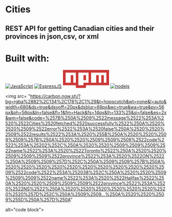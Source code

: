 # Cities

## REST API for getting Canadian cities and their provinces in json,csv, or xml


# Built with:

[![JavaScript](http://3con14.biz/code/_data/js/intro/js-logo.png)](https://developer.mozilla.org/en-US/docs/Web/JavaScript)
[![ExpressJS](https://github.com/MarioTerron/logo-images/blob/master/logos/expressjs.png)](http://expressjs.com///)
[![npm](https://github.com/MarioTerron/logo-images/blob/master/logos/npm.png)](https://www.npmjs.com/)
[![nodejs](https://user-images.githubusercontent.com/25181517/183568594-85e280a7-0d7e-4d1a-9028-c8c2209e073c.png)](https://nodejs.org/en/)


<img
src= "https://carbon.now.sh/?bg=rgba%2882%2C134%2C178%2C1%29&t=hopscotch&wt=none&l=auto&width=680&ds=true&dsyoff=20px&dsblur=68px&wc=true&wa=true&pv=56px&ph=56px&ln=false&fl=1&fm=Hack&fs=14px&lh=133%25&si=false&es=2x&wm=false&code=%257B%250A%2509%2522message%2522%253A%2520%2522Cities%2520fetched%2520successfully%2522%250A%2520%2520%2509%2522error%2522%253A%2520false%250A%2520%2520%2509%2522results%2522%253A%2520%255B%250A%2520%2520%2509%2509%257B%250A%2520%2520%2509%2509%2509%2522code%2522%253A%25202%252C%250A%2520%2520%2509%2509%2509%2522name%2522%253A%2520%2522Toronto%2522%250A%2520%2520%2509%2509%2509%2522province%2522%253A%2520%2522ON%2522%250A%2509%2509%257D%252C%250A%2509%2509%257B%250A%2520%2520%2520%2520%2520%2520%2520%2520%2520%2520%2509%2522code%2522%253A%252038%252C%250A%2520%2520%2509%2509%2509%2522name%2522%253A%2520%2522Halifax%2522%250A%2520%2520%2509%2509%2509%2522province%2522%253A%2520%2522NS%2522%250A%2520%2520%2520%2520%2520%2520%2520%2520%257D%252C%250A%2509%2509...%250A%2520%2520%2509%255D%250A%257D%250A"

alt="code block">


